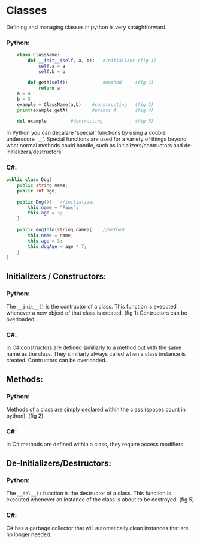# Classes

Defining and managing classes in python is very straightforward.
### Python:

```python
	class ClassName:
		def __init__(self, a, b):	#initializer (fig 1)
			self.a = a
			self.b = b

		def getA(self):				#method		(fig 2)
			return a
	a = 4
	b = 5
	example = ClassName(a,b)	#constructing 	(fig 3)
	print(example.getA) 		#prints 4		(fig 4)

	del example			#destructing			(fig 5)
```
In Python you can decalare 'special' functions by using a double underscore '__'. Special functions are used for a variety of things beyond what normal methods could handle, such as initializers/contructors and de-initializers/destructors.
### C#:

```C#
public class Dog{
    public string name;
    public int age;
    
    public Dog(){	//initializer
        this.name = "Paws";
        this.age = 3;
    }
    
    public dogInfo(string name){	//method
        this.name = name;
        this.age = 3;
		this.dogAge = age * 7;
    }
}
```



## Initializers / Constructors:

### Python:
The `__init__()` is the contructor of a class. This function is executed whenever a new object of that class is created. (fig 1) Contructors can be overloaded.

### C#:
In C# constructors are defined similiarly to a method but with the same name as the class. They similiarly always called when a class instance is created. Contructors can be overloaded.

## Methods: 

### Python:
Methods of a class are simply declared within the class (spaces count in python). (fig 2)
### C#:
In C# methods are defined within a class, they require access modifiers.

## De-Initializers/Destructors:

### Python:
The `__del__()` function is the destructor of a class. This function is executed whenever an instance of the class is about to be destroyed. (fig 5)
### C#:

C# has a garbage collector that will automatically clean instances that are no longer needed.